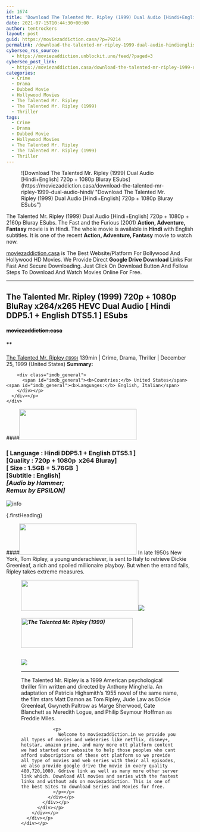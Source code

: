 ```yaml
---
id: 1674
title: 'Download The Talented Mr. Ripley (1999) Dual Audio [Hindi+English] 720p + 1080p Bluray ESubs'
date: 2021-07-15T10:44:30+00:00
author: tentrockers
layout: post
guid: https://moviezaddiction.casa/?p=79214
permalink: /download-the-talented-mr-ripley-1999-dual-audio-hindienglish-720p-1080p-bluray-esubs/
cyberseo_rss_source:
  - https://moviezaddiction.unblockit.uno/feed/?paged=3
cyberseo_post_link:
  - https://moviezaddiction.casa/download-the-talented-mr-ripley-1999-dual-audio-hindi/
categories:
  - Crime
  - Drama
  - Dubbed Movie
  - Hollywood Movies
  - The Talented Mr. Ripley
  - The Talented Mr. Ripley (1999)
  - Thriller
tags:
  - Crime
  - Drama
  - Dubbed Movie
  - Hollywood Movies
  - The Talented Mr. Ripley
  - The Talented Mr. Ripley (1999)
  - Thriller
---
```

<figure class="entry-thumbnail">![Download The Talented Mr. Ripley (1999) Dual Audio [Hindi+English] 720p + 1080p Bluray ESubs](https://moviezaddiction.casa/download-the-talented-mr-ripley-1999-dual-audio-hindi/ "Download The Talented Mr. Ripley (1999) Dual Audio [Hindi+English] 720p + 1080p Bluray ESubs") </figure> 

The Talented Mr. Ripley (1999) Dual Audio [Hindi+English] 720p + 1080p + 2160p Bluray ESubs. The Fast and the Furious (2001) **Action, Adventure, Fantasy** movie is in Hindi. The whole movie is available in **Hindi** with English subtitles. It is one of the recent **Action, Adventure, Fantasy** movie to watch now.

[moviezaddiction.casa](https://moviezaddiction.casa) is The Best Website/Platform For Bollywood And Hollywood HD Movies. We Provide Direct **Google Drive Download** Links For Fast And Secure Downloading. Just Click On Download Button And Follow Steps To Download And Watch Movies Online For Free.

* * *

## <span>The Talented Mr. Ripley (1999) 720p + 1080p BluRay x264/x265 HEVC Dual Audio [ Hindi DDP5.1 + English DTS5.1 ] ESubs</span>

#### <span>~~moviezaddiction.casa~~</span>

#### **</p> 

<div class="imdb_container">
  <div>
    <div class="imdb_dark">
      <div class="imdb_right">
        <span id="movie_title"><a href="https://www.imdb.com/title/tt0134119" target="_blank" rel="noopener">The Talented Mr. Ripley<small> (1999)</small></a></span> <span id="genres">139min | Crime, Drama, Thriller | December 25, 1999 (United States)</span> <span id="summary"><b>Summary: </b></span> </p> 
        
        <div class="imdb_general">
          <span id="imdb_general"><b>Countries:</b> United States</span><span id="imdb_general"><b>Languages:</b> English, Italian</span>
        </div></p>
      </div></p>
    </div>
  </div>
</div>

</b></h4> 

####<img loading="lazy" class="aligncenter" src="https:///moviezaddiction.casa/wp-content/uploads/2018/02/Media-Info.png?zoom=0.8099999785423279&resize=315%2C83&ssl=1" srcset="https://moviezaddiction.casa//wp-content/uploads/2018/02/Media-Info.png?zoom=0.8999999761581421&resize=315%2C83&ssl=1" width="315" height="83" /> 

### <span><span><strong>[ Language : Hindi DDP5.1 + English DTS5.1</strong>&nbsp;]</span><br /><span>[Quality : 720p + 1080p&nbsp; x264 Bluray]</span><br /><span>[ Size : 1.5GB + 5.76GB&nbsp; ]</span><br /><span>[Subtitle : English]<br /></span></span><span><em>[Audio by Hammer;<br />Remux by EPSiLON]</em></span>  
<img src="https://i.imgur.com/AusysgD.png" alt="info" usemap="#workmap" /> </p> 

<map name="workmap">
  <area alt="imdb" coords="0,0,80,40" shape="rect" href="https://www.imdb.com/title/tt0134119/" target="_blank" />
  
  <area alt="youtube" coords="100,0,180,40" shape="rect" href="https://www.youtube.com/watch?v=h4e-Si4oGEw" target="_blank" />
</map> {.firstHeading}

####<img loading="lazy" class="aligncenter" src="https://moviezaddiction.casa//wp-content/uploads/2018/02/Plot.jpeg?zoom=0.8099999785423279&resize=315%2C83&ssl=1" srcset="https://moviezaddiction.casa//wp-content/uploads/2018/02/Plot.jpeg?zoom=0.8999999761581421&resize=315%2C83&ssl=1" width="315" height="83" /> <span>In late 1950s New York, Tom Ripley, a young underachiever, is sent to Italy to retrieve Dickie Greenleaf, a rich and spoiled millionaire playboy. But when the errand fails, Ripley takes extreme measures.</span>

<div class="wp-block-image">
  <figure class="aligncenter is-resized"><img loading="lazy" class="aligncenter" src="https://i1.wp.com/moviezaddiction.casa/wp-content/uploads/2018/02/Screenshots-Button.png?zoom=0.8099999785423279&resize=315%2C83&ssl=1" srcset="https://moviezaddiction.casa//wp-content/uploads/2018/02/Screenshots-Button.png?zoom=0.8999999761581421&resize=315%2C83&ssl=1" width="315" height="83" /><img src="https://1.bp.blogspot.com/-CJtrbXqyH_4/YPAPwlCn3RI/AAAAAAAAEuQ/4OMMk_t1wH8Y__ipbtPcYhGXD8EmfepFgCLcBGAsYHQ/s16000/The%2BTalented%2BMr.%2BRipley%2B%25281999%2529%2B1080p%2BBluray%2Bx264%2BDual%2BAudio%2B%255B%2BHindi%2BDDP5.1%2B%252B%2BEnglish%2BDTS5.1%2B%255D%2BMSubs%2B%255Bwww.MoviezAddiction.casa%255D_s.jpg" /> </p> 
  
  <h4 class="summary_text">
    <em><img loading="lazy" class="aligncenter" src="https://i2.wp.com/moviezaddiction.casa/wp-content/uploads/2018/02/Download-Button-1.png?zoom=0.8099999785423279&resize=300%2C80&ssl=1" srcset="https://i2.wp.com/moviezaddiction.casa/wp-content/uploads/2018/02/Download-Button-1.png?zoom=0.8999999761581421&resize=300%2C80&ssl=1" alt="The Talented Mr. Ripley (1999)" width="300" height="80" /></em>
  </h4>
  
  <h2>
    <img class="aligncenter" src="https://i.imgur.com/Ds7bb.gif" />
  </h2>
  
  <hr />
  
  <div class="mod" data-md="50" data-hveid="250" data-ved="0ahUKEwi-7dnvqo7WAhXLsFQKHTILBKEQkCkI-gEoAzAn">
    <div class="_cgc kno-fb-ctx" data-hveid="251" data-ved="0ahUKEwi-7dnvqo7WAhXLsFQKHTILBKEQziAI-wEoADAn">
      <div class="r-iH9cFH0n0MiE">
        <div class="mod" data-md="50" data-hveid="228" data-ved="0ahUKEwjniJq86tTWAhULK48KHU9mChkQkCkI5AEoBDAh">
          <div class="_cgc kno-fb-ctx" data-hveid="229" data-ved="0ahUKEwjniJq86tTWAhULK48KHU9mChkQziAI5QEoADAh">
            <div class="r-iwKCMzMr_HBQ">
              <div class="overviewContainer ng-star-inserted">
                <p>
                  The Talented Mr. Ripley is a 1999 American psychological thriller film written and directed by Anthony Minghella. An adaptation of Patricia Highsmith’s 1955 novel of the same name, the film stars Matt Damon as Tom Ripley, Jude Law as Dickie Greenleaf, Gwyneth Paltrow as Marge Sherwood, Cate Blanchett as Meredith Logue, and Philip Seymour Hoffman as Freddie Miles.
                </p>
                
                <p>
                  Welcome to moviezaddiction.in we provide you all types of movies and webseries like netflix, disney+, hotstar, amazon prime, and many more ott platform content we had started our webssite to help those peoples who cant afford subscriptions of these ott platform so we provide all type of movies and web series with their all episodes, we also provide google drive the movie in every quality 480,720,1080. Gdrive link as well as many more other server link which. Download All movies and series with the fastest links and without ads on moviezaddiction. This is one of the best Sites to download Series and Movies for free.
                </p></p>
              </div></p>
            </div></p>
          </div></p>
        </div></p>
      </div></p>
    </div></p>
  </div></figure>
</div>